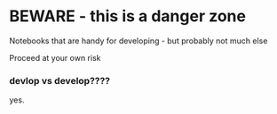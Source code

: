 # BEWARE - this is a danger zone

Notebooks that are handy for developing - but probably not much else

Proceed at your own risk


### devlop vs develop????

yes.
